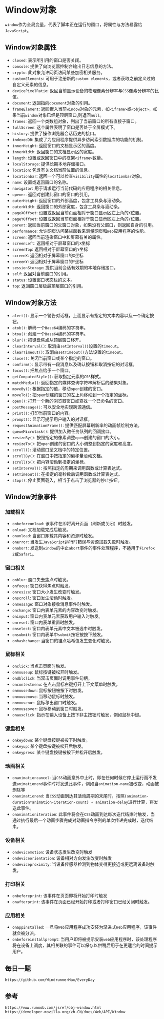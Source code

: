 # Window对象
`window`作为全局变量，代表了脚本正在运行的窗口，将属性与方法暴露给`JavaScript`。

## Window对象属性
* `closed`: 表示所引用的窗口是否关闭。
* `console`: 提供了向浏览器控制台输出日志信息的方法。
* `crypto`: 此对象允许网页访问某些加密相关服务。
* `customElements`: 可用于注册新的`custom elements`，或者获取之前定义过的自定义元素的信息。
* `devicePixelRatio`: 返回当前显示设备的物理像素分辨率与`CSS`像素分辨率的比值。
* `document`: 返回指向`document`对象的引用。
* `frameElement`: 返回嵌入当前`window`对象的元素，如`<iframe>`或`<object>`，如果当前`window`对象已经是顶层窗口,则返回`null`。
* `frames`: 返回一个类数组对象，列出了当前窗口的所有直接子窗口。
* `fullScreen`: 这个属性表明了窗口是否处于全屏模式下。
* `history`: 提供了操作浏览器会话历史的接口。
* `indexedDB`: 集成了为应用程序提供异步访问索引数据库的功能的机制。
* `innerHeight`: 返回窗口的文档显示区的高度。
* `innerWidth`: 返回窗口的文档显示区的宽度。
* `length`: 设置或返回窗口中的框架`<iframe>`数量。
* `localStorage`: 提供长期本地存储接口。
* `location`: 包含有关文档当前位置的信息。
* `locationbar`: 返回一个可以检查`visibility`属性的`locationbar`对象。
* `name`: 设置或返回窗口的名称。
* `navigator`: 用于请求运行当前代码的应用程序的相关信息。
* `opener`: 返回对创建此窗口的窗口的引用。
* `outerHeight`: 返回窗口的外部高度，包含工具条与滚动条。
* `outerWidth`: 返回窗口的外部宽度，包含工具条与滚动条。
* `pageXOffset`: 设置或返回当前页面相对于窗口显示区左上角的`X`位置。
* `pageYOffset`: 设置或返回当前页面相对于窗口显示区左上角的`Y`位置。
* `parent`: 返回当前窗口的父窗口对象，如果没有父窗口，则返回自身的引用。
* `performance`: 允许网页访问某些函数来测量网页和`Web`应用程序的性能。
* `screen`: 返回当前渲染窗口中和屏幕有关的属性。
* `screenLeft`: 返回相对于屏幕窗口的`X`坐标
* `screenTop`: 返回相对于屏幕窗口的`Y`坐标
* `screenX`: 返回相对于屏幕窗口的`X`坐标
* `screenY`: 返回相对于屏幕窗口的`Y`坐标
* `sessionStorage`: 提供当前会话有效期的本地存储接口。
* `self`: 返回对当前窗口的引用。
* `status`: 设置窗口状态栏的文本。
* `top`: 返回窗口层级最顶层窗口的引用。

## Window对象方法
* `alert()`: 显示一个警告对话框，上面显示有指定的文本内容以及一个确定按钮。
* `atob()`: 解码一个`Base64`编码的字符串。
* `btoa()`: 创建一个`Base64`编码的字符串。
* `blur()`: 把键盘焦点从顶层窗口移开。
* `clearInterval()`: 取消由`setInterval()`设置的`timeout`。
* `clearTimeout()`: 取消由`setTimeout()`方法设置的`timeout`。
* `close()`: 关闭当前窗口或某个指定的窗口。
* `confirm()`: 显示带有一段消息以及确认按钮和取消按钮的对话框。
* `focus()`: 把焦点给予一个窗口。
* `getComputedStyle()`: 获取指定元素的`CSS`样式。
* `matchMedia()`: 返回指定的媒体查询字符串解析后的结果对象。
* `moveBy()`: 根据指定的值，移动`open`创建的窗口。
* `moveTo()`: 把`open`创建的窗口的左上角移动到一个指定的坐标。
* `open()`: 打开一个新的浏览器窗口或查找一个已命名的窗口。
* `postMessage()`: 可以安全地实现跨源通信。
* `print()`: 打印当前窗口的内容。
* `prompt()`: 显示可提示用户输入的对话框。
* `requestAnimationFrame()`: 提供匹配屏幕刷新率的动画帧绘制方法。
* `queueMicrotask()`: 提供加入微任务队列的回调接口。
* `resizeBy()`: 按照指定的像素调整`open`创建的窗口的大小。
* `resizeTo()`: 把`open`创建的窗口的大小调整到指定的宽度和高度。
* `scroll()`: 滚动窗口至文档中的特定位置。
* `scrollBy()`: 在窗口中按指定的偏移量滚动文档。
* `scrollTo()`: 把内容滚动到指定的坐标。
* `setInterval()`: 按照指定的周期来调用函数或计算表达式。
* `setTimeout()`: 在指定的毫秒数后调用函数或计算表达式。
* `stop()`: 停止页面载入，相当于点击了浏览器的停止按钮。

## Window对象事件
### 加载相关
* `onbeforeunload`: 该事件在即将离开页面（刷新或关闭）时触发。
* `onload`: 文档加载完成后触发。
* `onunload`: 当窗口卸载其内容和资源时触发。
* `onerror`: 当发生`JavaScript`运行时错误与资源加载失败时触发。
* `onabort`: 发送到`window`的中止`abort`事件的事件处理程序，不适用于`Firefox 2`或`Safari`。

### 窗口相关
* `onblur`: 窗口失去焦点时触发。
* `onfocus`: 窗口获得焦点时触发。
* `onresize`: 窗口大小发生改变时触发。
* `onscroll`: 窗口发生滚动时触发。
* `onmessage`: 窗口对象接收消息事件时触发。
* `onchange`: 窗口内表单元素的内容改变时触发。
* `oninput`: 窗口内表单元素获取用户输入时触发。
* `onreset`: 窗口内表单重置时触发。
* `onselect`: 窗口内表单元素中文本被选中时触发。
* `onsubmit`: 窗口内表单中`submit`按钮被按下触发。
* `onhashchange`: 当窗口的锚点哈希值发生变化时触发。

### 鼠标相关
* `onclick`: 当点击页面时触发。
* `onmouseup`: 鼠标按键被松开时触发。
* `ondblclick`: 当双击页面时调用事件句柄。
* `oncontextmenu`: 在点击鼠标右键打开上下文菜单时触发。
* `onmousedown`: 鼠标按钮被按下时触发。
* `onmousemove`: 当移动鼠标时触发。
* `onmouseout`: 鼠标移出窗口时触发。
* `onmouseover`: 鼠标移动到窗口时触发。
* `onauxclick`: 指示在输入设备上按下非主按钮时触发，例如鼠标中键。

### 键盘相关
* `onkeydown`: 某个键盘按键被按下时触发。
* `onkeyup`: 某个键盘按键被松开后触发。
* `onkeypress`: 某个键盘按键被按下并松开后触发。

### 动画相关
* `onanimationcancel`: 当`CSS`动画意外中止时，即在任何时候它停止运行而不发送`animationend`事件时将发送此事件，例如当`animation-name`被改变，动画被删除等
* `onanimationend`: 当`CSS`动画到达其活动周期的末尾时，按照`(animation-duration*animation-iteration-count) + animation-delay`进行计算，将发送此事件。
* `onanimationiteration`: 此事件将会在`CSS`动画到达每次迭代结束时触发，当通过执行最后一个动画步骤完成对动画指令序列的单次传递完成时，迭代结束。

### 设备相关
* `ondevicemotion`: 设备状态发生改变时触发
* `ondeviceorientation`: 设备相对方向发生改变时触发
* `ondeviceproximity`: 当设备传感器检测到物体变得更接近或更远离设备时触发。

### 打印相关
* `onbeforeprint`:  该事件在页面即将开始打印时触发
* `onafterprint`: 该事件在页面已经开始打印或者打印窗口已经关闭时触发。

### 应用相关
* `onappinstalled`: 一旦将`Web`应用程序成功安装为渐进式`Web`应用程序，该事件就会被分派。
* `onbeforeinstallprompt`: 当用户即将被提示安装`web`应用程序时，该处理程序将在设备上调度，其相关联的事件可以保存以供稍后用于在更适合的时间提示用户。 


## 每日一题

```
https://github.com/WindrunnerMax/EveryDay
```


## 参考

```
https://www.runoob.com/jsref/obj-window.html
https://developer.mozilla.org/zh-CN/docs/Web/API/Window
```
